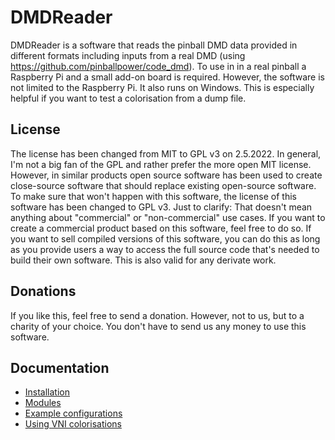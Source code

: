 # DMDReader

DMDReader is a software that reads the pinball DMD data provided in different formats including inputs from a real DMD (using https://github.com/pinballpower/code_dmd).
To use in in a real pinball a Raspberry Pi and a small add-on board is required. However, the software is not limited to the Raspberry Pi. 
It also runs on Windows. This is especially helpful if you want to test a colorisation from a dump file.

## License
The license has been changed from MIT to GPL v3 on 2.5.2022. In general, I'm not a big fan of the GPL and rather prefer the more open MIT license. 
However, in similar products open source software has been used to create close-source software that should replace existing open-source software. 
To make sure that won't happen with this software, the license of this software has been changed to GPL v3. 
Just to clarify: That doesn't mean anything about "commercial" or "non-commercial" use cases. If you want to create a commercial product based 
on this software, feel free to do so. 
If you want to sell compiled versions of this software, you can do this as long as you provide users a way to access the full source code that's 
needed to build their own software. This is also valid for any derivate work.

## Donations

If you like this, feel free to send a donation. However, not to us, but to a charity of your choice. You don't have to send us any money to use this software.

## Documentation

- [Installation](doc/install.md)
- [Modules](doc/modules.md)
- [Example configurations](doc/examples.md)
- [Using VNI colorisations](doc/vni.md)
